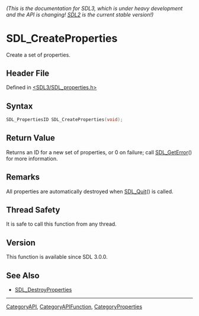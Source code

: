 ###### (This is the documentation for SDL3, which is under heavy development and the API is changing! [SDL2](https://wiki.libsdl.org/SDL2/) is the current stable version!)
# SDL_CreateProperties

Create a set of properties.

## Header File

Defined in [<SDL3/SDL_properties.h>](https://github.com/libsdl-org/SDL/blob/main/include/SDL3/SDL_properties.h)

## Syntax

```c
SDL_PropertiesID SDL_CreateProperties(void);

```

## Return Value

Returns an ID for a new set of properties, or 0 on failure; call
[SDL_GetError](SDL_GetError)() for more information.

## Remarks

All properties are automatically destroyed when [SDL_Quit](SDL_Quit)() is
called.

## Thread Safety

It is safe to call this function from any thread.

## Version

This function is available since SDL 3.0.0.

## See Also

- [SDL_DestroyProperties](SDL_DestroyProperties)

----
[CategoryAPI](CategoryAPI), [CategoryAPIFunction](CategoryAPIFunction), [CategoryProperties](CategoryProperties)

